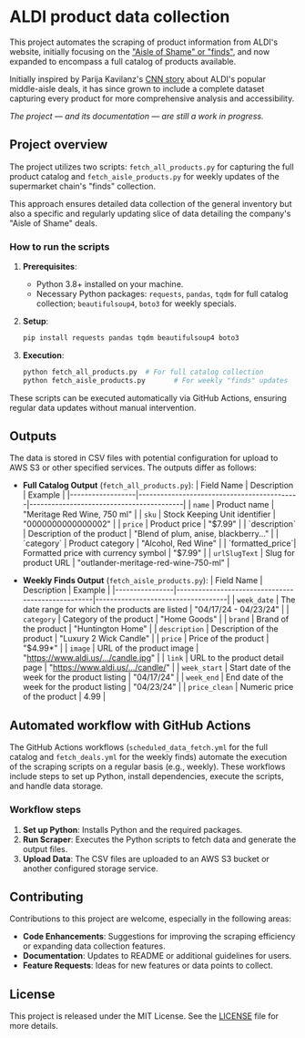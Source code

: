 # ALDI product data collection

This project automates the scraping of product information from ALDI's website, initially focusing on the ["Aisle of Shame" or "finds"](https://www.aldi.us/weekly-specials/this-weeks-aldi-finds/), and now expanded to encompass a full catalog of products available. 

Initially inspired by Parija Kavilanz's [CNN story](https://www.cnn.com/2024/04/19/business/aldi-aisle-of-shame-fans/index.html) about ALDI's popular middle-aisle deals, it has since grown to include a complete dataset capturing every product for more comprehensive analysis and accessibility.

*The project — and its documentation — are still a work in progress.*

## Project overview

The project utilizes two scripts: `fetch_all_products.py` for capturing the full product catalog and `fetch_aisle_products.py` for weekly updates of the supermarket chain's "finds" collection. 

This approach ensures detailed data collection of the general inventory but also a specific and regularly updating slice of data detailing the company's "Aisle of Shame" deals. 

### How to run the scripts

1. **Prerequisites**:
   - Python 3.8+ installed on your machine.
   - Necessary Python packages: `requests`, `pandas`, `tqdm` for full catalog collection; `beautifulsoup4`, `boto3` for weekly specials.

2. **Setup**:
   ```bash
   pip install requests pandas tqdm beautifulsoup4 boto3
   ```

3. **Execution**:
   ```bash
   python fetch_all_products.py  # For full catalog collection
   python fetch_aisle_products.py       # For weekly "finds" updates
   ```

These scripts can be executed automatically via GitHub Actions, ensuring regular data updates without manual intervention.

## Outputs

The data is stored in CSV files with potential configuration for upload to AWS S3 or other specified services. The outputs differ as follows:

- **Full Catalog Output** (`fetch_all_products.py`):
  | Field Name       | Description                                | Example                                  |
  |------------------|--------------------------------------------|------------------------------------------|
  | `name`           | Product name                               | "Meritage Red Wine, 750 ml"              |
  | `sku`            | Stock Keeping Unit identifier              | "0000000000000002"                       |
  | `price`          | Product price                              | "$7.99"                                  |
  | `description`    | Description of the product                 | "Blend of plum, anise, blackberry..."    |
  | `category`       | Product category                           | "Alcohol, Red Wine"                      |
  | `formatted_price`| Formatted price with currency symbol       | "$7.99"                                  |
  | `urlSlugText`    | Slug for product URL                       | "outlander-meritage-red-wine-750-ml"     |

- **Weekly Finds Output** (`fetch_aisle_products.py`):
  | Field Name     | Description                                       | Example                            |
  |----------------|---------------------------------------------------|------------------------------------|
  | `week_date`    | The date range for which the products are listed  | "04/17/24 - 04/23/24"              |
  | `category`     | Category of the product                           | "Home Goods"                       |
  | `brand`        | Brand of the product                              | "Huntington Home"                  |
  | `description`  | Description of the product                        | "Luxury 2 Wick Candle"             |
  | `price`        | Price of the product                              | "$4.99*"                           |
  | `image`        | URL of the product image                          | "https://www.aldi.us/.../candle.jpg" |
  | `link`         | URL to the product detail page                    | "https://www.aldi.us/.../candle/"   |
  | `week_start`   | Start date of the week for the product listing    | "04/17/24"                         |
  | `week_end`     | End date of the week for the product listing      | "04/23/24"                         |
  | `price_clean`  | Numeric price of the product                      | 4.99                               |

## Automated workflow with GitHub Actions

The GitHub Actions workflows (`scheduled_data_fetch.yml` for the full catalog and `fetch_deals.yml` for the weekly finds) automate the execution of the scraping scripts on a regular basis (e.g., weekly). These workflows include steps to set up Python, install dependencies, execute the scripts, and handle data storage.

### Workflow steps

1. **Set up Python**: Installs Python and the required packages.
2. **Run Scraper**: Executes the Python scripts to fetch data and generate the output files.
3. **Upload Data**: The CSV files are uploaded to an AWS S3 bucket or another configured storage service.

## Contributing

Contributions to this project are welcome, especially in the following areas:

- **Code Enhancements**: Suggestions for improving the scraping efficiency or expanding data collection features.
- **Documentation**: Updates to README or additional guidelines for users.
- **Feature Requests**: Ideas for new features or data points to collect.

## License

This project is released under the MIT License. See the [LICENSE](LICENSE) file for more details.
